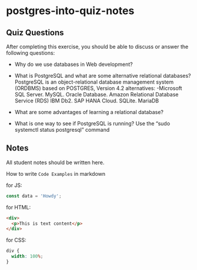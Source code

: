 # postgres-into-quiz-notes

## Quiz Questions

After completing this exercise, you should be able to discuss or answer the following questions:

- Why do we use databases in Web development?

- What is PostgreSQL and what are some alternative relational databases?
  PostgreSQL is an object-relational database management system (ORDBMS) based on POSTGRES, Version 4.2
  alternatives:
  -Microsoft SQL Server.
  MySQL.
  Oracle Database.
  Amazon Relational Database Service (RDS)
  IBM Db2.
  SAP HANA Cloud.
  SQLite.
  MariaDB
- What are some advantages of learning a relational database?

- What is one way to see if PostgreSQL is running?
  Use the “sudo systemctl status postgresql” command

## Notes

All student notes should be written here.

How to write `Code Examples` in markdown

for JS:

```javascript
const data = 'Howdy';
```

for HTML:

```html
<div>
  <p>This is text content</p>
</div>
```

for CSS:

```css
div {
  width: 100%;
}
```
